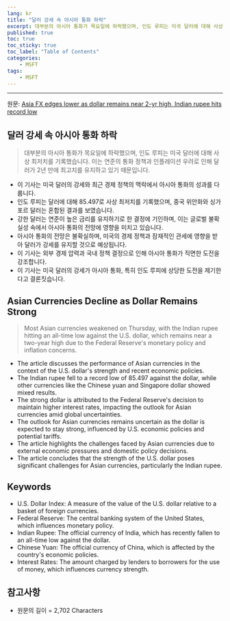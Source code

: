```yaml
---
lang: kr
title: "달러 강세 속 아시아 통화 하락"
excerpt: 대부분의 아시아 통화가 목요일에 하락했으며, 인도 루피는 미국 달러에 대해 사상 최저치를 기록했습니다. 이는 연준의 통화 정책과 인플레이션 우려로 인해 달러가 2년 만에 최고치를 유지하고 있기 때문입니다.
published: true
toc: true
toc_sticky: true
toc_label: "Table of Contents"
categories:
    - MSFT
tags:
    - MSFT
---
```


---

  원문: [Asia FX edges lower as dollar remains near 2-yr high, Indian rupee hits record low](https://www.investing.com/news/forex-news/asia-fx-edges-lower-as-dollar-remains-near-2yr-high-indian-rupee-hits-record-low-3788708)

## 달러 강세 속 아시아 통화 하락

> 대부분의 아시아 통화가 목요일에 하락했으며, 인도 루피는 미국 달러에 대해 사상 최저치를 기록했습니다. 이는 연준의 통화 정책과 인플레이션 우려로 인해 달러가 2년 만에 최고치를 유지하고 있기 때문입니다.


- 이 기사는 미국 달러의 강세와 최근 경제 정책의 맥락에서 아시아 통화의 성과를 다룹니다.
- 인도 루피는 달러에 대해 85.497로 사상 최저치를 기록했으며, 중국 위안화와 싱가포르 달러는 혼합된 결과를 보였습니다.
- 강한 달러는 연준이 높은 금리를 유지하기로 한 결정에 기인하며, 이는 글로벌 불확실성 속에서 아시아 통화의 전망에 영향을 미치고 있습니다.
- 아시아 통화의 전망은 불확실하며, 미국의 경제 정책과 잠재적인 관세에 영향을 받아 달러가 강세를 유지할 것으로 예상됩니다.
- 이 기사는 외부 경제 압력과 국내 정책 결정으로 인해 아시아 통화가 직면한 도전을 강조합니다.
- 이 기사는 미국 달러의 강세가 아시아 통화, 특히 인도 루피에 상당한 도전을 제기한다고 결론짓습니다.

## Asian Currencies Decline as Dollar Remains Strong

> Most Asian currencies weakened on Thursday, with the Indian rupee hitting an all-time low against the U.S. dollar, which remains near a two-year high due to the Federal Reserve's monetary policy and inflation concerns.


- The article discusses the performance of Asian currencies in the context of the U.S. dollar's strength and recent economic policies.
- The Indian rupee fell to a record low of 85.497 against the dollar, while other currencies like the Chinese yuan and Singapore dollar showed mixed results.
- The strong dollar is attributed to the Federal Reserve's decision to maintain higher interest rates, impacting the outlook for Asian currencies amid global uncertainties.
- The outlook for Asian currencies remains uncertain as the dollar is expected to stay strong, influenced by U.S. economic policies and potential tariffs.
- The article highlights the challenges faced by Asian currencies due to external economic pressures and domestic policy decisions.
- The article concludes that the strength of the U.S. dollar poses significant challenges for Asian currencies, particularly the Indian rupee.

## Keywords

- U.S. Dollar Index: A measure of the value of the U.S. dollar relative to a basket of foreign currencies.
- Federal Reserve: The central banking system of the United States, which influences monetary policy.
- Indian Rupee: The official currency of India, which has recently fallen to an all-time low against the dollar.
- Chinese Yuan: The official currency of China, which is affected by the country's economic policies.
- Interest Rates: The amount charged by lenders to borrowers for the use of money, which influences currency strength.

## 참고사항

- 원문의 길이 = 2,702 Characters

